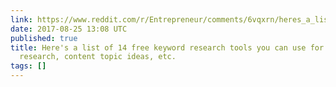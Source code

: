 ```yaml
---
link: https://www.reddit.com/r/Entrepreneur/comments/6vqxrn/heres_a_list_of_14_free_keyword_research_tools/
date: 2017-08-25 13:08 UTC
published: true
title: Here's a list of 14 free keyword research tools you can use for SEO, market
  research, content topic ideas, etc.
tags: []
---
```



